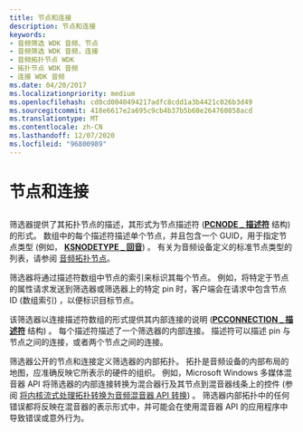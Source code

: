 ```yaml
---
title: 节点和连接
description: 节点和连接
keywords:
- 音频筛选 WDK 音频、节点
- 音频筛选 WDK 音频，连接
- 音频拓扑节点 WDK
- 拓扑节点 WDK 音频
- 连接 WDK 音频
ms.date: 04/20/2017
ms.localizationpriority: medium
ms.openlocfilehash: cd0cd0040494217adfc8cdd1a3b4421c026b3d49
ms.sourcegitcommit: 418e6617e2a695c9cb4b37b5b60e264760858acd
ms.translationtype: MT
ms.contentlocale: zh-CN
ms.lasthandoff: 12/07/2020
ms.locfileid: "96800989"
---
```

# <a name="nodes-and-connections"></a>节点和连接


## <span id="nodes_and_connections"></span><span id="NODES_AND_CONNECTIONS"></span>


筛选器提供了其拓扑节点的描述，其形式为节点描述符 ([**PCNODE \_ 描述符**](/windows-hardware/drivers/ddi/portcls/ns-portcls-pcnode_descriptor) 结构) 的形式。 数组中的每个描述符描述单个节点，并且包含一个 GUID，用于指定节点类型 (例如， [**KSNODETYPE \_ 回音**](./ksnodetype-reverb.md)) 。 有关为音频设备定义的标准节点类型的列表，请参阅 [音频拓扑节点](./audio-topology-nodes.md)。

筛选器将通过描述符数组中节点的索引来标识其每个节点。 例如，将特定于节点的属性请求发送到筛选器或筛选器上的特定 pin 时，客户端会在请求中包含节点 ID (数组索引) ，以便标识目标节点。

该筛选器以连接描述符数组的形式提供其内部连接的说明 ([**PCCONNECTION \_ 描述符**](/previous-versions/windows/hardware/drivers/ff537688(v=vs.85)) 结构) 。 每个描述符描述了一个筛选器的内部连接。 描述符可以描述 pin 与节点之间的连接，或者两个节点之间的连接。

筛选器公开的节点和连接定义筛选器的内部拓扑。 拓扑是音频设备的内部布局的地图，应准确反映它所表示的硬件的组织。 例如，Microsoft Windows 多媒体混音器 API 将筛选器的内部连接转换为混合器行及其节点到混音器线条上的控件 (参阅 [将内核流式处理拓扑转换为音频混音器 API 转换](kernel-streaming-topology-to-audio-mixer-api-translation.md)) 。 筛选器内部拓扑中的任何错误都将反映在混音器的表示形式中，并可能会在使用混音器 API 的应用程序中导致错误或意外行为。

 

